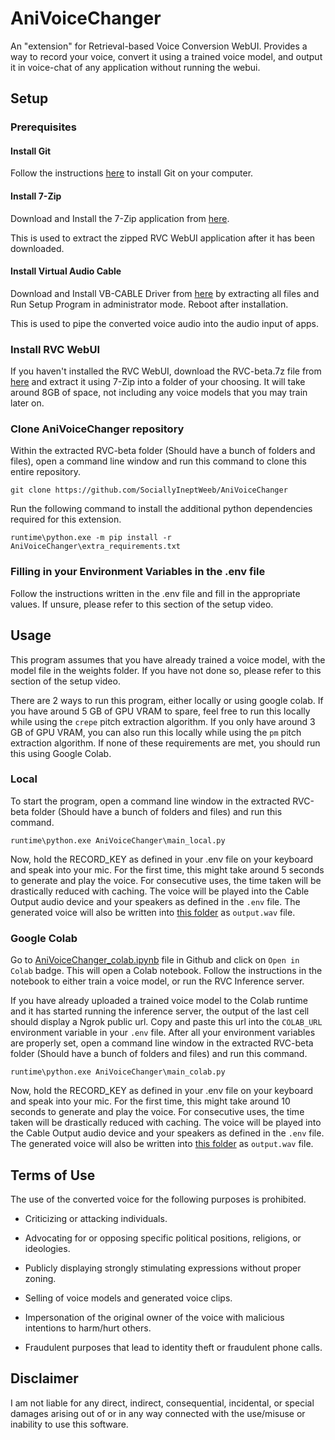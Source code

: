 # AniVoiceChanger

An "extension" for Retrieval-based Voice Conversion WebUI. Provides a way to record your voice, convert it using a trained voice model, and output it in voice-chat of any application without running the webui.


## Setup

### Prerequisites

#### Install Git

Follow the instructions [here](https://git-scm.com/book/en/v2/Getting-Started-Installing-Git) to install Git on your computer.

#### Install 7-Zip

Download and Install the 7-Zip application from [here](https://www.7-zip.org/download.html).

This is used to extract the zipped RVC WebUI application after it has been downloaded.

#### Install Virtual Audio Cable

Download and Install VB-CABLE Driver from [here](https://vb-audio.com/Cable/) by extracting all files and Run Setup Program in administrator mode. Reboot after installation.

This is used to pipe the converted voice audio into the audio input of apps.


### Install RVC WebUI

If you haven't installed the RVC WebUI, download the RVC-beta.7z file from [here](https://huggingface.co/lj1995/VoiceConversionWebUI/blob/main/RVC-beta.7z) and extract it using 7-Zip into a folder of your choosing. It will take around 8GB of space, not including any voice models that you may train later on.


### Clone AniVoiceChanger repository

Within the extracted RVC-beta folder (Should have a bunch of folders and files), open a command line window and run this command to clone this entire repository.

```git clone https://github.com/SociallyIneptWeeb/AniVoiceChanger```

Run the following command to install the additional python dependencies required for this extension.

```runtime\python.exe -m pip install -r AniVoiceChanger\extra_requirements.txt```


### Filling in your Environment Variables in the .env file

Follow the instructions written in the .env file and fill in the appropriate values. If unsure, please refer to this section of the setup video.


## Usage

This program assumes that you have already trained a voice model, with the model file in the weights folder. If you have not done so, please refer to this section of the setup video.

There are 2 ways to run this program, either locally or using google colab. If you have around 5 GB of GPU VRAM to spare, feel free to run this locally while using the `crepe` pitch extraction algorithm. If you only have around 3 GB of GPU VRAM, you can also run this locally while using the `pm` pitch extraction algorithm. If none of these requirements are met, you should run this using Google Colab.

### Local

To start the program, open a command line window in the extracted RVC-beta folder (Should have a bunch of folders and files) and run this command.

```runtime\python.exe AniVoiceChanger\main_local.py```

Now, hold the RECORD_KEY as defined in your .env file on your keyboard and speak into your mic. For the first time, this might take around 5 seconds to generate and play the voice. For consecutive uses, the time taken will be drastically reduced with caching. The voice will be played into the Cable Output audio device and your speakers as defined in the `.env` file. The generated voice will also be written into [this folder](audio/) as `output.wav` file.

### Google Colab

Go to [AniVoiceChanger_colab.ipynb](AniVoiceChanger_colab.ipynb) file in Github and click on `Open in Colab` badge. This will open a Colab notebook. Follow the instructions in the notebook to either train a voice model, or run the RVC Inference server.

If you have already uploaded a trained voice model to the Colab runtime and it has started running the inference server, the output of the last cell should display a Ngrok public url. Copy and paste this url into the `COLAB_URL` environment variable in your `.env` file. After all your environment variables are properly set, open a command line window in the extracted RVC-beta folder (Should have a bunch of folders and files) and run this command.

```runtime\python.exe AniVoiceChanger\main_colab.py```

Now, hold the RECORD_KEY as defined in your .env file on your keyboard and speak into your mic. For the first time, this might take around 10 seconds to generate and play the voice. For consecutive uses, the time taken will be drastically reduced with caching. The voice will be played into the Cable Output audio device and your speakers as defined in the `.env` file. The generated voice will also be written into [this folder](audio/) as `output.wav` file.

## Terms of Use

The use of the converted voice for the following purposes is prohibited.

* Criticizing or attacking individuals.

* Advocating for or opposing specific political positions, religions, or ideologies.

* Publicly displaying strongly stimulating expressions without proper zoning.

* Selling of voice models and generated voice clips.

* Impersonation of the original owner of the voice with malicious intentions to harm/hurt others.

* Fraudulent purposes that lead to identity theft or fraudulent phone calls.

## Disclaimer

I am not liable for any direct, indirect, consequential, incidental, or special damages arising out of or in any way connected with the use/misuse or inability to use this software.
